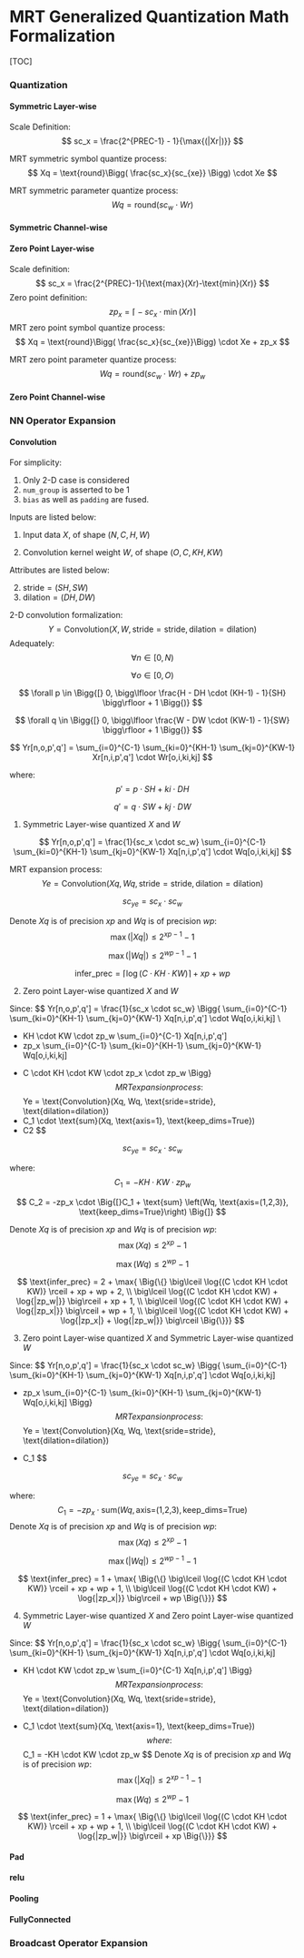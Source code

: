 # MRT Generalized Quantization Math Formalization

[TOC]

### Quantization

#### Symmetric Layer-wise

Scale Definition:
$$
sc_x = \frac{2^{PREC-1} - 1}{\max{(|Xr|)}}
$$

MRT symmetric symbol quantize process:
$$
Xq = \text{round}\Bigg( \frac{sc_x}{sc_{xe}} \Bigg) \cdot Xe
$$

MRT symmetric parameter quantize process:
$$
Wq = \text{round}(sc_w \cdot Wr)
$$

#### Symmetric Channel-wise



#### Zero Point Layer-wise

Scale definition:
$$
sc_x = \frac{2^{PREC}-1}{\text{max}(Xr)-\text{min}(Xr)}
$$
Zero point definition:
$$
zp_x = \big\lceil -sc_x \cdot \min{(Xr)} \big\rceil
$$
MRT zero point symbol quantize process:
$$
Xq = \text{round}\Bigg( \frac{sc_x}{sc_{xe}}\Bigg) \cdot Xe + zp_x
$$

MRT zero point parameter quantize process:
$$
Wq = \text{round}\Big( sc_w \cdot Wr \Big) + zp_w
$$

#### Zero Point Channel-wise




### NN Operator Expansion

#### Convolution

For simplicity:

1. Only 2-D case is considered
2. `num_group` is asserted to be 1
3. `bias` as well as `padding` are fused.

Inputs are listed below:

1. Input data $X$, of shape $(N,C,H,W)$

2. Convolution kernel weight $W$, of shape $(O,C,KH,KW)$

Attributes are listed below:

2. $\text{stride} = (SH,SW)$
3. $\text{dilation} = (DH,DW)$

2-D convolution formalization:
$$
Y = \text{Convolution}(X, W, \text{stride}=\text{stride}, \text{dilation}=\text{dilation})
$$
Adequately:
$$
\forall n \in [0, N)
$$

$$
\forall o \in [0, O)
$$

$$
\forall p \in \Bigg{[} 0, \bigg\lfloor \frac{H - DH \cdot (KH-1) - 1}{SH} \bigg\rfloor + 1 \Bigg{)}
$$

$$
\forall q \in \Bigg{[} 0, \bigg\lfloor \frac{W - DW \cdot (KW-1) - 1}{SW} \bigg\rfloor + 1 \Bigg{)}
$$

$$
Yr[n,o,p',q'] = \sum_{i=0}^{C-1} \sum_{ki=0}^{KH-1} \sum_{kj=0}^{KW-1} Xr[n,i,p',q'] \cdot Wr[o,i,ki,kj]
$$

where:
$$
p' = p \cdot SH + ki \cdot DH
$$

$$
q' = q \cdot SW + kj \cdot DW
$$

1. Symmetric Layer-wise quantized $X$ and $W$

$$
Yr[n,o,p',q']
= \frac{1}{sc_x \cdot sc_w} \sum_{i=0}^{C-1} \sum_{ki=0}^{KH-1} \sum_{kj=0}^{KW-1} Xq[n,i,p',q'] \cdot Wq[o,i,ki,kj]
$$

MRT expansion process:
$$
Ye = \text{Convolution}(Xq, Wq, \text{stride}=\text{stride}, \text{dilation}=\text{dilation})
$$

$$
sc_{ye} = sc_x \cdot sc_w
$$

Denote $Xq$ is of precision $xp$ and $Wq$ is of precision $wp$:
$$
\max{(|Xq|)} \leq 2^{xp-1} - 1
$$

$$
\max{(|Wq|)} \leq 2^{wp-1} - 1
$$

$$
\text{infer_prec} = \lceil \log{(C \cdot KH \cdot KW)} \rceil + xp + wp
$$

2. Zero point Layer-wise quantized $X$ and $W$

Since:
$$
Yr[n,o,p',q']
= \frac{1}{sc_x \cdot sc_w} \Bigg\{ \sum_{i=0}^{C-1} \sum_{ki=0}^{KH-1} \sum_{kj=0}^{KW-1} Xq[n,i,p',q'] \cdot Wq[o,i,ki,kj] \\
- KH \cdot KW \cdot zp_w \sum_{i=0}^{C-1} Xq[n,i,p',q'] 
- zp_x \sum_{i=0}^{C-1} \sum_{ki=0}^{KH-1} \sum_{kj=0}^{KW-1} Wq[o,i,ki,kj]
+ C \cdot KH \cdot KW \cdot zp_x \cdot zp_w \Bigg\}
$$
MRT expansion process:
$$
Ye = \text{Convolution}(Xq, Wq, \text{sride=stride}, \text{dilation=dilation}) 
+ C_1 \cdot \text{sum}(Xq, \text{axis=1}, \text{keep_dims=True}) 
+ C2
$$

$$
sc_{ye} = sc_x \cdot sc_w
$$

where:
$$
C_1 = -KH \cdot KW \cdot zp_w
$$

$$
C_2 = -zp_x \cdot \Big{[}C_1 + \text{sum} \left(Wq, \text{axis=(1,2,3)}, \text{keep_dims=True}\right) \Big{]}
$$

Denote $Xq$ is of precision $xp$ and $Wq$ is of precision $wp$:
$$
\max{(Xq)} \leq 2^{xp} - 1
$$

$$
\max{(Wq)} \leq 2^{wp} - 1
$$

$$
\text{infer_prec} = 2 + \max{ \Big{\{}
\big\lceil \log{(C \cdot KH \cdot KW)} \rceil + xp + wp + 2, \\
\big\lceil \log{(C \cdot KH \cdot KW) + \log{|zp_w|}} \big\rceil + xp + 1, \\
\big\lceil \log{(C \cdot KH \cdot KW) + \log{|zp_x|}} \big\rceil + wp + 1, \\
\big\lceil \log{(C \cdot KH \cdot KW) + \log{|zp_x|} + \log{|zp_w|}} \big\rceil
\Big{\}}}
$$

3. Zero point Layer-wise quantized $X$ and Symmetric Layer-wise quantized $W$

Since:
$$
Yr[n,o,p',q'] = \frac{1}{sc_x \cdot sc_w} \Bigg\{ 
\sum_{i=0}^{C-1} \sum_{ki=0}^{KH-1} \sum_{kj=0}^{KW-1} Xq[n,i,p',q'] \cdot Wq[o,i,ki,kj]
- zp_x \sum_{i=0}^{C-1} \sum_{ki=0}^{KH-1} \sum_{kj=0}^{KW-1} Wq[o,i,ki,kj]
 \Bigg\}
$$
MRT expansion process:
$$
Ye = \text{Convolution}(Xq, Wq, \text{sride=stride}, \text{dilation=dilation}) 
+ C_1
$$

$$
sc_{ye} = sc_x \cdot sc_w
$$

where:
$$
C_1 = -zp_x \cdot \text{sum} \left(Wq, \text{axis=(1,2,3)}, \text{keep_dims=True}\right)
$$
Denote $Xq$ is of precision $xp$ and $Wq$ is of precision $wp$:
$$
\max{(Xq)} \leq 2^{xp} - 1
$$

$$
\max{(|Wq|)} \leq 2^{wp-1} - 1
$$

$$
\text{infer_prec} = 1 + \max{ \Big{\{}
\big\lceil \log{(C \cdot KH \cdot KW)} \rceil + xp + wp + 1, \\
\big\lceil \log{(C \cdot KH \cdot KW) + \log{|zp_x|}} \big\rceil + wp
\Big{\}}}
$$

4. Symmetric Layer-wise quantized $X$ and Zero point Layer-wise quantized $W$

Since:
$$
Yr[n,o,p',q'] = \frac{1}{sc_x \cdot sc_w} \Bigg\{ 
\sum_{i=0}^{C-1} \sum_{ki=0}^{KH-1} \sum_{kj=0}^{KW-1} Xq[n,i,p',q'] \cdot Wq[o,i,ki,kj]
- KH \cdot KW \cdot zp_w \sum_{i=0}^{C-1} Xq[n,i,p',q'] 
 \Bigg\}
$$
MRT expansion process:
$$
Ye = \text{Convolution}(Xq, Wq, \text{sride=stride}, \text{dilation=dilation}) 
+ C_1 \cdot \text{sum}(Xq, \text{axis=1}, \text{keep_dims=True})
$$
where:
$$
C_1 = -KH \cdot KW \cdot zp_w
$$
Denote $Xq$ is of precision $xp$ and $Wq$ is of precision $wp$:
$$
\max{(|Xq|)} \leq 2^{xp-1} - 1
$$

$$
\max{(Wq)} \leq 2^{wp} - 1
$$

$$
\text{infer_prec} = 1 + \max{ \Big{\{}
\big\lceil \log{(C \cdot KH \cdot KW)} \rceil + xp + wp + 1, \\
\big\lceil \log{(C \cdot KH \cdot KW) + \log{|zp_w|}} \big\rceil + xp
\Big{\}}}
$$



#### Pad



#### relu

#### Pooling

#### FullyConnected

### Broadcast Operator Expansion

